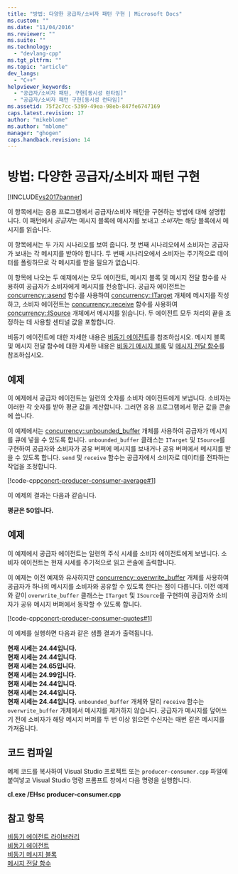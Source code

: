 ```yaml
---
title: "방법: 다양한 공급자/소비자 패턴 구현 | Microsoft Docs"
ms.custom: ""
ms.date: "11/04/2016"
ms.reviewer: ""
ms.suite: ""
ms.technology: 
  - "devlang-cpp"
ms.tgt_pltfrm: ""
ms.topic: "article"
dev_langs: 
  - "C++"
helpviewer_keywords: 
  - "공급자/소비자 패턴, 구현[동시성 런타임]"
  - "공급자/소비자 패턴 구현[동시성 런타임]"
ms.assetid: 75f2c7cc-5399-49ea-98eb-847fe6747169
caps.latest.revision: 17
author: "mikeblome"
ms.author: "mblome"
manager: "ghogen"
caps.handback.revision: 14
---
```

# 방법: 다양한 공급자/소비자 패턴 구현
[!INCLUDE[vs2017banner](../../assembler/inline/includes/vs2017banner.md)]

이 항목에서는 응용 프로그램에서 공급자\/소비자 패턴을 구현하는 방법에 대해 설명합니다.  이 패턴에서 *공급자*는 메시지 블록에 메시지를 보내고 *소비자*는 해당 블록에서 메시지를 읽습니다.  
  
 이 항목에서는 두 가지 시나리오를 보여 줍니다.  첫 번째 시나리오에서 소비자는 공급자가 보내는 각 메시지를 받아야 합니다.  두 번째 시나리오에서 소비자는 주기적으로 데이터를 폴링하므로 각 메시지를 받을 필요가 없습니다.  
  
 이 항목에 나오는 두 예제에서는 모두 에이전트, 메시지 블록 및 메시지 전달 함수를 사용하여 공급자가 소비자에게 메시지를 전송합니다.  공급자 에이전트는 [concurrency::asend](../Topic/send%20Function.md) 함수를 사용하여 [concurrency::ITarget](../../parallel/concrt/reference/itarget-class.md) 개체에 메시지를 작성하고,  소비자 에이전트는 [concurrency::receive](../Topic/receive%20Function.md) 함수를 사용하여 [concurrency::ISource](../../parallel/concrt/reference/isource-class.md) 개체에서 메시지를 읽습니다.  두 에이전트 모두 처리의 끝을 조정하는 데 사용할 센티널 값을 포함합니다.  
  
 비동기 에이전트에 대한 자세한 내용은 [비동기 에이전트](../../parallel/concrt/asynchronous-agents.md)를 참조하십시오.  메시지 블록 및 메시지 전달 함수에 대한 자세한 내용은 [비동기 메시지 블록](../../parallel/concrt/asynchronous-message-blocks.md) 및 [메시지 전달 함수](../../parallel/concrt/message-passing-functions.md)를 참조하십시오.  
  
## 예제  
 이 예제에서 공급자 에이전트는 일련의 숫자를 소비자 에이전트에게 보냅니다.  소비자는 이러한 각 숫자를 받아 평균 값을 계산합니다.  그러면 응용 프로그램에서 평균 값을 콘솔에 씁니다.  
  
 이 예제에서는 [concurrency::unbounded\_buffer](../Topic/unbounded_buffer%20Class.md) 개체를 사용하여 공급자가 메시지를 큐에 넣을 수 있도록 합니다.  `unbounded_buffer` 클래스는 `ITarget` 및 `ISource`를 구현하여 공급자와 소비자가 공유 버퍼에 메시지를 보내거나 공유 버퍼에서 메시지를 받을 수 있도록 합니다.  `send` 및 `receive` 함수는 공급자에서 소비자로 데이터를 전파하는 작업을 조정합니다.  
  
 [!code-cpp[concrt-producer-consumer-average#1](../../parallel/concrt/codesnippet/CPP/how-to-implement-various-producer-consumer-patterns_1.cpp)]  
  
 이 예제의 결과는 다음과 같습니다.  
  
  **평균은 50입니다.**   
## 예제  
 이 예제에서 공급자 에이전트는 일련의 주식 시세를 소비자 에이전트에게 보냅니다.  소비자 에이전트는 현재 시세를 주기적으로 읽고 콘솔에 출력합니다.  
  
 이 예제는 이전 예제와 유사하지만 [concurrency::overwrite\_buffer](../../parallel/concrt/reference/overwrite-buffer-class.md) 개체를 사용하여 공급자가 하나의 메시지를 소비자와 공유할 수 있도록 한다는 점이 다릅니다.  이전 예제와 같이 `overwrite_buffer` 클래스는 `ITarget` 및 `ISource`를 구현하여 공급자와 소비자가 공유 메시지 버퍼에서 동작할 수 있도록 합니다.  
  
 [!code-cpp[concrt-producer-consumer-quotes#1](../../parallel/concrt/codesnippet/CPP/how-to-implement-various-producer-consumer-patterns_2.cpp)]  
  
 이 예제를 실행하면 다음과 같은 샘플 결과가 출력됩니다.  
  
  **현재 시세는 24.44입니다.**  
**현재 시세는 24.44입니다.**  
**현재 시세는 24.65입니다.**  
**현재 시세는 24.99입니다.**  
**현재 시세는 24.44입니다.**  
**현재 시세는 24.44입니다.**  
**현재 시세는 24.44입니다.** `unbounded_buffer` 개체와 달리 `receive` 함수는 `overwrite_buffer` 개체에서 메시지를 제거하지 않습니다.  공급자가 메시지를 덮어쓰기 전에 소비자가 해당 메시지 버퍼를 두 번 이상 읽으면 수신자는 매번 같은 메시지를 가져옵니다.  
  
## 코드 컴파일  
 예제 코드를 복사하여 Visual Studio 프로젝트 또는 `producer-consumer.cpp` 파일에 붙여넣고 Visual Studio 명령 프롬프트 창에서 다음 명령을 실행합니다.  
  
 **cl.exe \/EHsc producer\-consumer.cpp**  
  
## 참고 항목  
 [비동기 에이전트 라이브러리](../../parallel/concrt/asynchronous-agents-library.md)   
 [비동기 에이전트](../../parallel/concrt/asynchronous-agents.md)   
 [비동기 메시지 블록](../../parallel/concrt/asynchronous-message-blocks.md)   
 [메시지 전달 함수](../../parallel/concrt/message-passing-functions.md)